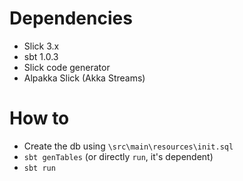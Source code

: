 # Dependencies

- Slick 3.x
- sbt 1.0.3
- Slick code generator
- Alpakka Slick (Akka Streams)

# How to

- Create the db using `\src\main\resources\init.sql`
- `sbt genTables` (or directly `run`, it's dependent)
- `sbt run`
